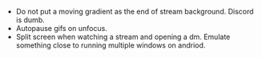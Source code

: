 - Do not put a moving gradient as the end of stream background. Discord is dumb.
- Autopause gifs on unfocus.
- Split screen when watching a stream and opening a dm. Emulate something close to running multiple windows on andriod.
